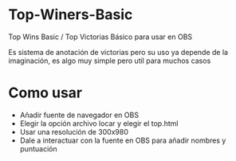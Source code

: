 # Top-Winers-Basic
Top Wins Basic / Top Victorias Básico para usar en OBS

Es sistema de anotación de victorias pero su uso ya depende de la imaginación, es algo muy simple pero util para muchos casos


# Como usar

- Añadir fuente de navegador en OBS
- Elegir la opción archivo locar y elegir el top.html
- Usar una resolución de 300x980
- Dale a interactuar con la fuente en OBS para añadir nombres y puntuación
